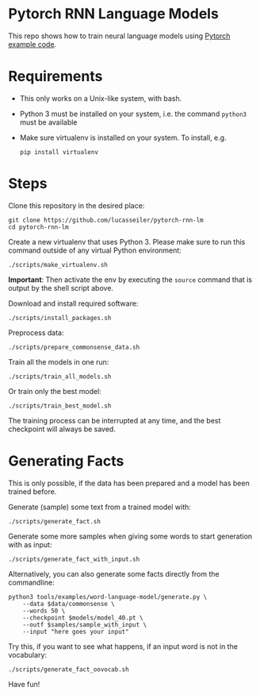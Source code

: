 # Pytorch RNN Language Models

This repo shows how to train neural language models using [Pytorch example code](https://github.com/pytorch/examples/tree/master/word_language_model).

# Requirements

- This only works on a Unix-like system, with bash.
- Python 3 must be installed on your system, i.e. the command `python3` must be available
- Make sure virtualenv is installed on your system. To install, e.g.

    `pip install virtualenv`

# Steps

Clone this repository in the desired place:

    git clone https://github.com/lucasseiler/pytorch-rnn-lm
    cd pytorch-rnn-lm

Create a new virtualenv that uses Python 3. Please make sure to run this command outside of any virtual Python environment:

    ./scripts/make_virtualenv.sh

**Important**: Then activate the env by executing the `source` command that is output by the shell script above.

Download and install required software:

    ./scripts/install_packages.sh

Preprocess data:

    ./scripts/prepare_commonsense_data.sh

Train all the models in one run:

    ./scripts/train_all_models.sh
    
Or train only the best model:

    ./scripts/train_best_model.sh
    

The training process can be interrupted at any time, and the best checkpoint will always be saved.

# Generating Facts
This is only possible, if the data has been prepared and a model has been trained before.

Generate (sample) some text from a trained model with:

    ./scripts/generate_fact.sh

Generate some more samples when giving some words to start generation with as input:

    ./scripts/generate_fact_with_input.sh
    
    
Alternatively, you can also generate some facts directly from the commandline:

    python3 tools/examples/word-language-model/generate.py \
        --data $data/commonsense \
        --words 50 \
        --checkpoint $models/model_40.pt \
        --outf $samples/sample_with_input \
        --input "here goes your input"
      
Try this, if you want to see what happens, if an input word is not in the vocabulary:

    ./scripts/generate_fact_oovocab.sh
    
  
Have fun!        
    
    

